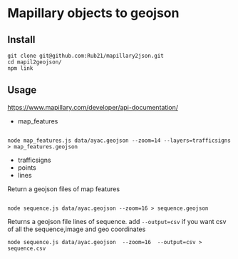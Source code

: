 # Mapillary objects to geojson

## Install

```
git clone git@github.com:Rub21/mapillary2json.git
cd mapil2geojson/
npm link
```

## Usage

https://www.mapillary.com/developer/api-documentation/

- map_features

```

node map_features.js data/ayac.geojson --zoom=14 --layers=trafficsigns > map_features.geojson

```

- trafficsigns
- points
- lines

Return a geojson files of map features

```

node sequence.js data/ayac.geojson --zoom=16 > sequence.geojson

```

Returns a geojson file lines of sequence. add `--output=csv` if you want csv of all the sequence,image and geo coordinates

```
node sequence.js data/ayac.geojson  --zoom=16  --output=csv > sequence.csv
```